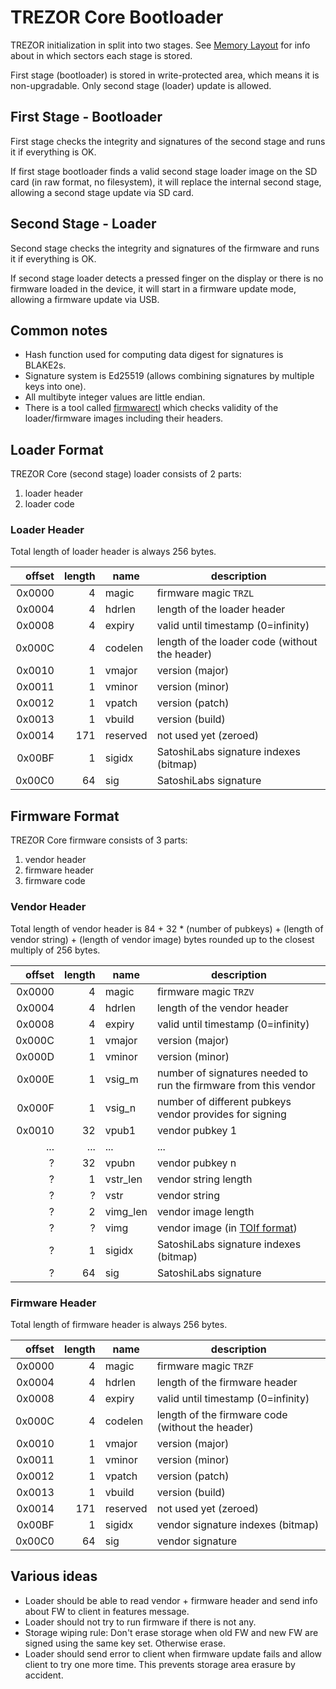 # TREZOR Core Bootloader

TREZOR initialization in split into two stages. See [Memory Layout](memory.md) for info about in which sectors each stage is stored.

First stage (bootloader) is stored in write-protected area, which means it is non-upgradable.
Only second stage (loader) update is allowed.

## First Stage - Bootloader

First stage checks the integrity and signatures of the second stage and runs it if everything is OK.

If first stage bootloader finds a valid second stage loader image on the SD card (in raw format, no filesystem),
it will replace the internal second stage, allowing a second stage update via SD card.

## Second Stage - Loader

Second stage checks the integrity and signatures of the firmware and runs it if everything is OK.

If second stage loader detects a pressed finger on the display or there is no firmware loaded in the device,
it will start in a firmware update mode, allowing a firmware update via USB.

## Common notes

* Hash function used for computing data digest for signatures is BLAKE2s.
* Signature system is Ed25519 (allows combining signatures by multiple keys into one).
* All multibyte integer values are little endian.
* There is a tool called [firmwarectl](../tools/firmwarectl) which checks validity of the loader/firmware images including their headers.

## Loader Format

TREZOR Core (second stage) loader consists of 2 parts:

1. loader header
2. loader code

### Loader Header

Total length of loader header is always 256 bytes.

| offset | length | name | description |
|-------:|-------:|------|-------------|
| 0x0000 | 4      | magic | firmware magic `TRZL` |
| 0x0004 | 4      | hdrlen | length of the loader header |
| 0x0008 | 4      | expiry | valid until timestamp (0=infinity) |
| 0x000C | 4      | codelen | length of the loader code (without the header) |
| 0x0010 | 1      | vmajor | version (major) |
| 0x0011 | 1      | vminor | version (minor) |
| 0x0012 | 1      | vpatch | version (patch) |
| 0x0013 | 1      | vbuild | version (build) |
| 0x0014 | 171    | reserved | not used yet (zeroed) |
| 0x00BF | 1      | sigidx | SatoshiLabs signature indexes (bitmap) |
| 0x00C0 | 64     | sig | SatoshiLabs signature |

## Firmware Format

TREZOR Core firmware consists of 3 parts:

1. vendor header
2. firmware header
3. firmware code

### Vendor Header

Total length of vendor header is 84 + 32 * (number of pubkeys) + (length of vendor string) + (length of vendor image) bytes rounded up to the closest multiply of 256 bytes.

| offset | length | name | description |
|-------:|-------:|------|-------------|
| 0x0000 | 4      | magic | firmware magic `TRZV` |
| 0x0004 | 4      | hdrlen | length of the vendor header |
| 0x0008 | 4      | expiry | valid until timestamp (0=infinity) |
| 0x000C | 1      | vmajor | version (major) |
| 0x000D | 1      | vminor | version (minor) |
| 0x000E | 1      | vsig_m | number of signatures needed to run the firmware from this vendor |
| 0x000F | 1      | vsig_n | number of different pubkeys vendor provides for signing |
| 0x0010 | 32     | vpub1 | vendor pubkey 1 |
| ...    | ...    | ... | ... |
| ?      | 32     | vpubn | vendor pubkey n |
| ?      | 1      | vstr_len | vendor string length |
| ?      | ?      | vstr | vendor string |
| ?      | 2      | vimg_len | vendor image length |
| ?      | ?      | vimg | vendor image (in [TOIf format](toif.md)) |
| ?      | 1      | sigidx | SatoshiLabs signature indexes (bitmap) |
| ?      | 64     | sig | SatoshiLabs signature |

### Firmware Header

Total length of firmware header is always 256 bytes.

| offset | length | name | description |
|-------:|-------:|------|-------------|
| 0x0000 | 4      | magic | firmware magic `TRZF` |
| 0x0004 | 4      | hdrlen | length of the firmware header |
| 0x0008 | 4      | expiry | valid until timestamp (0=infinity) |
| 0x000C | 4      | codelen | length of the firmware code (without the header) |
| 0x0010 | 1      | vmajor | version (major) |
| 0x0011 | 1      | vminor | version (minor) |
| 0x0012 | 1      | vpatch | version (patch) |
| 0x0013 | 1      | vbuild | version (build) |
| 0x0014 | 171    | reserved | not used yet (zeroed) |
| 0x00BF | 1      | sigidx | vendor signature indexes (bitmap) |
| 0x00C0 | 64     | sig | vendor signature |

## Various ideas

* Loader should be able to read vendor + firmware header and send info about FW to client in features message.
* Loader should not try to run firmware if there is not any.
* Storage wiping rule: Don't erase storage when old FW and new FW are signed using the same key set. Otherwise erase.
* Loader should send error to client when firmware update fails and allow client to try one more time. This prevents storage area erasure by accident.

